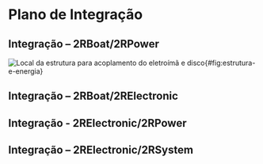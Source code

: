 # Plano de Integração
## Integração – 2RBoat/2RPower

![Local da estrutura para acoplamento do eletroímã e disco](imagens/IMG_5119.jpeg){#fig:estrutura-e-energia}

## Integração – 2RBoat/2RElectronic
## Integração - 2RElectronic/2RPower
## Integração – 2RElectronic/2RSystem
